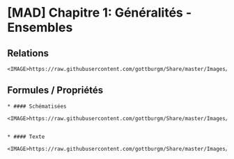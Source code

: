 # [MAD] Chapitre 1: Généralités - Ensembles

## Relations

    <IMAGE>https://raw.githubusercontent.com/gottburgm/Share/master/Images/MAD/Ensembles/ENSEMBLES3.png<EIMAGE>

    
## Formules / Propriétés
    
    * #### Schématisées
    
    <IMAGE>https://raw.githubusercontent.com/gottburgm/Share/master/Images/ENSEMBLES.jpg<EIMAGE>
    

    * #### Texte
    
    <IMAGE>https://raw.githubusercontent.com/gottburgm/Share/master/Images/MAD/Ensembles/ENSEMBLES4.png<EIMAGE>
